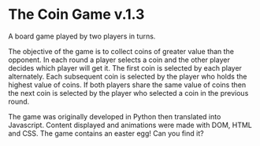 # The Coin Game v.1.3
A board game played by two players in turns.

The objective of the game is to collect coins of greater value than the opponent. 
In each round a player selects a coin and the other player decides which player will get it. The first coin is selected by each player alternately. Each subsequent coin is selected by the player who holds the highest value of coins. If both players share the same value of coins then the next coin is selected by the player who selected a coin in the previous round.

The game was originally developed in Python then translated into Javascript. Content displayed and animations were made with DOM, HTML and CSS.
The game contains an easter egg! Can you find it?
